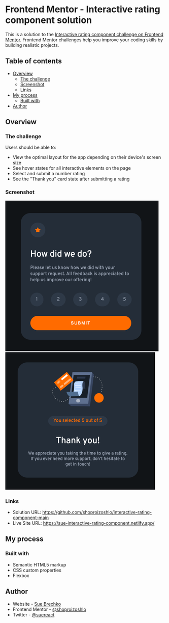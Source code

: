 # Frontend Mentor - Interactive rating component solution

This is a solution to the [Interactive rating component challenge on Frontend Mentor](https://www.frontendmentor.io/challenges/interactive-rating-component-koxpeBUmI). Frontend Mentor challenges help you improve your coding skills by building realistic projects.

## Table of contents

- [Overview](#overview)
  - [The challenge](#the-challenge)
  - [Screenshot](#screenshot)
  - [Links](#links)
- [My process](#my-process)
  - [Built with](#built-with)
- [Author](#author)

## Overview

### The challenge

Users should be able to:

- View the optimal layout for the app depending on their device's screen size
- See hover states for all interactive elements on the page
- Select and submit a number rating
- See the "Thank you" card state after submitting a rating

### Screenshot

![](./screenshot.png)
![](./screenshot-result.png)

### Links

- Solution URL: https://github.com/shoproizoshlo/interactive-rating-component-main
- Live Site URL: https://sue-interactive-rating-component.netlify.app/

## My process

### Built with

- Semantic HTML5 markup
- CSS custom properties
- Flexbox

## Author

- Website - [Sue Brechko](http://sue-brechko-front-end-dev.netlify.app/)
- Frontend Mentor - [@shoproizoshlo](https://www.frontendmentor.io/profile/shoproizoshlo)
- Twitter - [@suereact](https://www.twitter.com/suereact)
